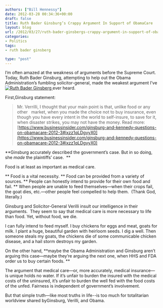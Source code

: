 ```yaml
---
authors: ["Bill Hennessy"]
date: 2012-03-28 00:34:36+00:00
draft: false
title: Ruth Bader Ginsburg’s Crappy Argument In Support of ObamaCare
layout: blog
url: /2012/03/27/ruth-bader-ginsbergs-crappy-argument-in-support-of-obamacare/
categories:
- Politics
tags:
- ruth bader ginsberg

type: "post"
---
```


I’m often amazed at the weakness of arguments before the Supreme Court. Today, Ruth Bader Ginsburg, attempting to help out the Obama Administration’s fumbling solicitor-general, made the weakest argument I’ve[![Ruth Bader Ginsberg](https://ludicrite.files.wordpress.com/2012/03/ginsburg_thumb.jpg)
](https://ludicrite.files.wordpress.com/2012/03/ginsburg.jpg) ever heard.

First,Ginsburg statement:



> Mr. Verrilli, I thought that your main point is that, unlike food or any other   market, when you made the choice not to buy insurance, even though you have every intent in the world to self-insure, to save for it, when disaster strikes, you may not have the money.
Read more: [https://www.businessinsider.com/ginsburg-and-kennedy-questions-on-obamacare-2012-3#ixzz1qLDgvyX0](https://www.businessinsider.com/ginsburg-and-kennedy-questions-on-obamacare-2012-3#ixzz1qLDgvyX0)



**Ginsburg accurately described the government’s case. But in so doing, she _made_ the plaintiffs’ case.  **

Food is at least as important as medical care.




** Food is a vital necessity.
** Food can be provided from a variety of sources.
** People can honestly intend to provide for their own food and fail.
** When people are unable to feed themselves—when their crops fail, the goat dies, etc.—other people feel compelled to help them.  (Thank God, literally.)


Ginsburg and Solicitor-General Verilli insult our intelligence in their arguments.  They seem to say that medical care is more necessary to life than food. Yet, without food, we die.

I can fully intend to feed myself. I buy chickens for eggs and meat, goats for milk. I plant a huge, beautiful garden with heirloom seeds. I dig a well. Then someone steals my goats, the chickens die of some communicable chicken disease, and a hail storm destroys my garden.

On the other hand, **maybe the Obama Administration and Ginsburg aren’t arguing this case—maybe they’re arguing the next one, when HHS and FDA order us to buy certain foods. **

The argument that medical care—or, more accurately, medical insurance—is unique holds no water. If it’s unfair to burden the insured with the medical costs of the uninsured, it’s unfair to burden the well fed with the food costs of the unfed. Fairness is independent of government’s involvement.

But that simple truth—like most truths in life--is too much for totalitarian worldview shared byGinsburg, Verilli, and Obama.
